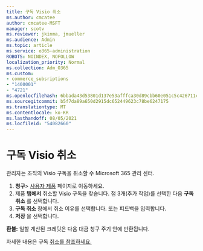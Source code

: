 ```yaml
---
title: 구독 Visio 취소
ms.author: cmcatee
author: cmcatee-MSFT
manager: scotv
ms.reviewer: jkinma, jmueller
ms.audience: Admin
ms.topic: article
ms.service: o365-administration
ROBOTS: NOINDEX, NOFOLLOW
localization_priority: Normal
ms.collection: Adm_O365
ms.custom:
- commerce_subsriptions
- "1400001"
- "4721"
ms.openlocfilehash: 6bbada43d53801d137e53afffca30d89cbb60e051c5c426711caaadb36cf39bd
ms.sourcegitcommit: b5f7da89a650d2915dc652449623c78be6247175
ms.translationtype: MT
ms.contentlocale: ko-KR
ms.lasthandoff: 08/05/2021
ms.locfileid: "54082660"
---
```

# <a name="cancel-visio-subscription"></a>구독 Visio 취소

관리자는 조직의 Visio 구독을 취소할 수 Microsoft 365 관리 센터.

1. **청구**\> [사용자 제품](https://go.microsoft.com/fwlink/p/?linkid=842054) 페이지로 이동하세요.
2. 제품 **탭에서** 취소할 Visio 구독을 찾습니다. 점 3개(추가 작업)를 선택한 다음 **구독 취소** 를 선택합니다.
3. **구독 취소** 창에서 취소 이유를 선택합니다. 또는 피드백을 입력합니다.
4. **저장** 을 선택합니다.

**환불:** 일할 계산된 크레딧은 다음 대금 청구 주기 안에 반환됩니다.

자세한 내용은 구독 [취소를 참조하세요.](/microsoft-365/commerce/subscriptions/cancel-your-subscription)